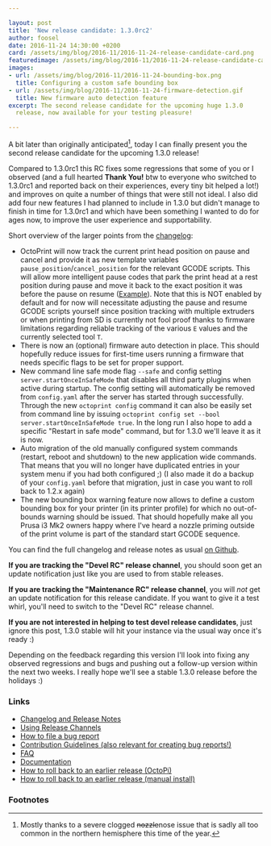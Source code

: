 ```yaml
---

layout: post
title: 'New release candidate: 1.3.0rc2'
author: foosel
date: 2016-11-24 14:30:00 +0200
card: /assets/img/blog/2016-11/2016-11-24-release-candidate-card.png
featuredimage: /assets/img/blog/2016-11/2016-11-24-release-candidate-card.png
images:
- url: /assets/img/blog/2016-11/2016-11-24-bounding-box.png
  title: Configuring a custom safe bounding box
- url: /assets/img/blog/2016-11/2016-11-24-firmware-detection.gif
  title: New firmware auto detection feature
excerpt: The second release candidate for the upcoming huge 1.3.0
  release, now available for your testing pleasure!

---
```


A bit later than originally anticipated[^1], today I can finally present
you the second release candidate for the upcoming 1.3.0 release!

Compared to 1.3.0rc1 this RC fixes some regressions that some of you
or I observed (and a full hearted **Thank You!** btw to everyone who switched
to 1.3.0rc1 and reported back on their experiences, every tiny bit helped
a lot!) and improves on quite a number of things that were still not
ideal. I also did add four new features I had planned to include in
1.3.0 but didn't manage to finish in time for 1.3.0rc1 and which have
been something I wanted to do for ages now, to improve the user experience
and supportability.

Short overview of the larger points from the [changelog](https://github.com/foosel/OctoPrint/releases/tag/1.3.0rc2):

  * OctoPrint will now track the current print head position on pause and 
    cancel and provide it as new template variables 
    ``pause_position``/``cancel_position`` for the relevant GCODE scripts. 
    This will allow more intelligent pause codes that park the print head 
    at a rest position during pause and move it back to the exact position 
    it was before the pause on resume 
    ([Example](https://gist.github.com/foosel/1c09e269b1c0bb7a471c20eef50c8d3e)). 
    Note that this is NOT enabled by default and for now will necessitate 
    adjusting the pause and resume GCODE scripts yourself since position 
    tracking with multiple extruders or when printing from SD is currently 
    not fool proof thanks to firmware limitations regarding reliable 
    tracking of the various ``E`` values and the currently selected 
    tool ``T``.
  * There is now an (optional) firmware auto detection in place. This 
    should hopefully reduce issues for first-time users running
    a firmware that needs specific flags to be set for proper
    support.
  * New command line safe mode flag ``--safe`` and config setting 
    ``server.startOnceInSafeMode`` that disables all third party plugins when 
    active during startup. The config setting will automatically be removed from 
    `config.yaml` after the server has started through successfully.
    Through the new ``octoprint config`` command it can also be easily
    set from command line by issuing ``octoprint config set --bool server.startOnceInSafeMode true``.
    In the long run I also hope to add a specific "Restart in safe mode"
    command, but for 1.3.0 we'll leave it as it is now.
  * Auto migration of the old manually configured system commands
    (restart, reboot and shutdown) to the new application wide commands.
    That means that you will no longer have duplicated entries in your
    system menu if you had both configured ;) (I also made it do a 
    backup of your `config.yaml` before that migration, just in case
    you want to roll back to 1.2.x again)
  * The new bounding box warning feature now allows to define a custom
    bounding box for your printer (in its printer profile) for which no
    out-of-bounds warning should be issued. That should hopefully make all
    you Prusa i3 Mk2 owners happy where I've heard a nozzle priming
    outside of the print volume is part of the standard start GCODE
    sequence.

You can find the full changelog and release notes as usual 
[on Github](https://github.com/foosel/OctoPrint/releases/tag/1.3.0rc2).

**If you are tracking the "Devel RC" release channel**, you
should soon get an update notification just like you are used to from
stable releases.

**If you are tracking the "Maintenance RC" release channel**, you will
*not* get an update notification for this release candidate. If you want
to give it a test whirl, you'll need to switch to the "Devel RC" release
channel.

**If you are not interested in helping to test devel release candidates**, just
ignore this post, 1.3.0 stable will hit your instance via the usual
way once it's ready :)

Depending on the feedback regarding this version I'll look into fixing 
any observed regressions and bugs and pushing out a follow-up version 
within the next two weeks. I really hope we'll see a stable 1.3.0 release
before the holidays :)

### Links

  * [Changelog and Release Notes](https://github.com/foosel/OctoPrint/releases/tag/1.3.0rc2)
  * [Using Release Channels](https://github.com/foosel/OctoPrint/wiki/Using-Release-Channels)
  * [How to file a bug report](https://github.com/foosel/OctoPrint/blob/master/CONTRIBUTING.md#how-to-file-a-bug-report)
  * [Contribution Guidelines (also relevant for creating bug reports!)](https://github.com/foosel/OctoPrint/blob/master/CONTRIBUTING.md)
  * [FAQ](https://github.com/foosel/OctoPrint/wiki/FAQ)
  * [Documentation](http://docs.octoprint.org/)
  * [How to roll back to an earlier release (OctoPi)](https://github.com/foosel/OctoPrint/wiki/FAQ#how-can-i-revert-to-an-older-version-of-the-octoprint-installation-on-my-octopi-image)
  * [How to roll back to an earlier release (manual install)](https://github.com/foosel/OctoPrint/wiki/FAQ#how-can-i-roll-back-to-an-earlier-version-after-an-update)

### Footnotes

  [^1]: Mostly thanks to a severe clogged <s>nozzle</s>nose issue that 
        is sadly all too common in the northern hemisphere this time of 
        the year.
